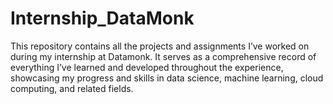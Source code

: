 # Internship_DataMonk
This repository contains all the projects and assignments I’ve worked on during my internship at Datamonk. It serves as a comprehensive record of everything I’ve learned and developed throughout the experience, showcasing my progress and skills in data science, machine learning, cloud computing, and related fields.
